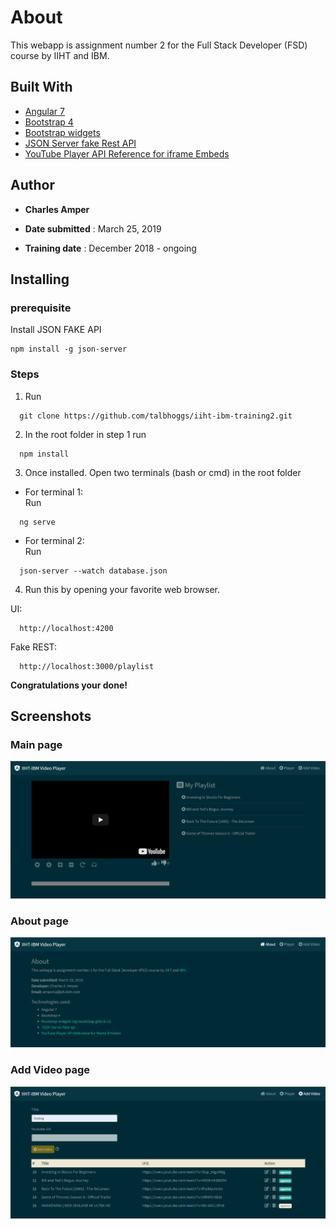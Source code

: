 # About

This webapp is assignment number 2 for the Full Stack Developer (FSD) course by IIHT and IBM.

## Built With
* [Angular 7](https://angular.io)
* [Bootstrap 4](https://getbootstrap.com)
* [Bootstrap widgets](https://ng-bootstrap.github.io)
* [JSON Server fake Rest API](https://github.com/typicode/json-server)
* [YouTube Player API Reference for iframe Embeds](https://developers.google.com/youtube/iframe_api_reference)

## Author
* **Charles Amper**

* **Date submitted** : March 25, 2019
* **Training date** : December 2018 - ongoing

## Installing
### prerequisite

Install 
JSON FAKE API 

```
npm install -g json-server
```
### Steps

1. Run
```
  git clone https://github.com/talbhoggs/iiht-ibm-training2.git
```
2. In the root folder in step 1 run 
```
  npm install
```
3. Once installed. Open two terminals (bash or cmd) in the root folder  
* For terminal 1:  
Run
 ```
   ng serve
 ```
* For terminal 2:  
Run
 ```
   json-server --watch database.json
 ```

 4. Run this by opening your favorite web browser.

UI:
 ```
   http://localhost:4200
 ```
Fake REST:
 ```
   http://localhost:3000/playlist
 ```

**Congratulations your done!**

## Screenshots

### Main page
![alt text](image_main.png)

### About page
![alt text](image_about.png)

### Add Video page
![alt text](image_add.png)

